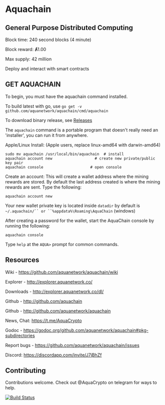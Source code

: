 # Aquachain

## General Purpose Distributed Computing

Block time: 240 second blocks (4 minute)

Block reward: Ⱥ1.00

Max supply: 42 million

Deploy and interact with smart contracts

## GET AQUACHAIN

To begin, you must have the aquachain command installed.

To build latest with go, use `go get -v github.com/aquanetwork/aquachain/cmd/aquachain`

To download binary release, see [Releases](https://github.com/aquanetwork/aquachain/releases/latest)

The `aquachain` command is a portable program that doesn't really need an 'installer', you can run it from anywhere.

Apple/Linux Install: (Apple users, replace linux-amd64 with darwin-amd64)

	sudo mv aquachain /usr/local/bin/aquachain 	# install
	aquachain account new					# create new private/public key pair
	aquachain console				      # open console

Create an account: This will create a wallet address where the mining rewards are stored. By default the last address created is where the mining rewards are sent. Type the following:

```
aquachain account new
```

Your new wallet private key is located inside `datadir` by default is `~/.aquachain/`` or ``%appdata%\Roaming\AquaChain` (windows)

After creating a password for the wallet, start the AquaChain console by running the following:

```
aquachain console
```

Type `help` at the `AQUA>` prompt for common commands.

## Resources

Wiki - https://github.com/aquanetwork/aquachain/wiki

Explorer - http://explorer.aquanetwork.co/

Downloads - http://explorer.aquanetwork.co/dl/

Github - http://github.com/aquachain

Github - http://github.com/aquanetwork/aquachain

News, Chat: https://t.me/AquaCrypto

Godoc - https://godoc.org/github.com/aquanetwork/aquachain#pkg-subdirectories

Report bugs - https://github.com/aquanetwork/aquachain/issues

Discord: https://discordapp.com/invite/J7jBhZf

## Contributing

Contributions welcome. Check out @AquaCrypto on telegram for ways to help.

[![Build Status](https://travis-ci.org/aquanetwork/aquachain.svg?branch=master)](https://travis-ci.org/aquanetwork/aquachain)
